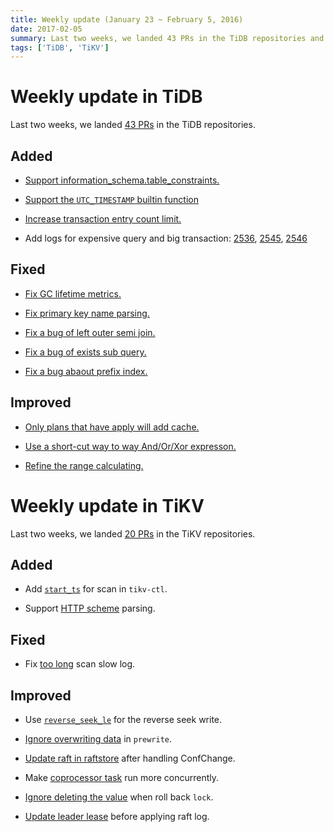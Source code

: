 ```yaml
---
title: Weekly update (January 23 ~ February 5, 2016)
date: 2017-02-05
summary: Last two weeks, we landed 43 PRs in the TiDB repositories and 20 PRs in the TiKV repositories.
tags: ['TiDB', 'TiKV']
---
```


# Weekly update in TiDB

Last two weeks, we landed [43 PRs](https://github.com/pingcap/tidb/pulls?utf8=%E2%9C%93&q=is%3Apr%20is%3Amerged%20merged%3A2017-01-23..2017-02-05%20) in the TiDB repositories.

## Added

* [Support information_schema.table_constraints.](https://github.com/pingcap/tidb/pull/2586)

* [Support the `UTC_TIMESTAMP` builtin function](https://github.com/pingcap/tidb/pull/2592)

* [Increase transaction entry count limit.](https://github.com/pingcap/tidb/pull/2537)

* Add logs for expensive query and big transaction: [2536](https://github.com/pingcap/tidb/pull/2536), [2545](https://github.com/pingcap/tidb/pull/2545), [2546](https://github.com/pingcap/tidb/pull/2546)

## Fixed

* [Fix GC lifetime metrics.](https://github.com/pingcap/tidb/pull/2587)

* [Fix primary key name parsing.](https://github.com/pingcap/tidb/pull/2582)

* [Fix a bug of left outer semi join.](https://github.com/pingcap/tidb/pull/2573)

* [Fix a bug of exists sub query.](https://github.com/pingcap/tidb/pull/2549)

* [Fix a bug abaout prefix index.](https://github.com/pingcap/tidb/pull/2445)

## Improved

* [Only plans that have apply will add cache.](https://github.com/pingcap/tidb/pull/2564)

* [Use a short-cut way to way And/Or/Xor expresson.](https://github.com/pingcap/tidb/pull/2561)

* [Refine the range calculating.](https://github.com/pingcap/tidb/pull/2534)

# Weekly update in TiKV

Last two weeks, we landed [20 PRs](https://github.com/search?utf8=%E2%9C%93&q=repo%3Apingcap%2Ftikv+repo%3Apingcap%2Fpd+is%3Apr+is%3Amerged+merged%3A2017-01-22..2017-02-04&type=Issues&ref=searchresults) in the TiKV repositories.

## Added

+ Add [`start_ts`](https://github.com/pingcap/tikv/pull/1511) for scan in `tikv-ctl`.

+ Support [HTTP scheme](https://github.com/pingcap/tikv/pull/1543) parsing.

## Fixed

+ Fix [too long](https://github.com/pingcap/tikv/pull/1566) scan slow log.

## Improved

+ Use [`reverse_seek_le`](https://github.com/pingcap/tikv/pull/1498) for the reverse seek write.

+ [Ignore overwriting data](https://github.com/pingcap/tikv/pull/1500) in `prewrite`.

+ [Update raft in raftstore](https://github.com/pingcap/tikv/pull/1540) after handling ConfChange.

+ Make [coprocessor task](https://github.com/pingcap/tikv/pull/1551) run more concurrently.

+ [Ignore deleting the value](https://github.com/pingcap/tikv/pull/1553) when roll back `lock`.

+ [Update leader lease](https://github.com/pingcap/tikv/pull/1560) before applying raft log.
